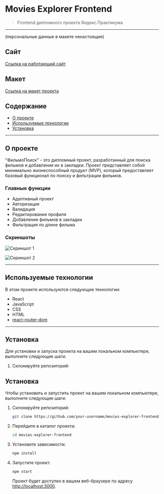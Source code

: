 
# Movies Explorer Frontend
> Frontend дипломного проекта Яндекс.Практикума
---
(персональные данные в макете ненастоящие)
## Сайт

[Ссылка на работающий сайт](https://novelthunderstorm.nomoreparties.sbs)

## Макет

[Ссылка на макет проекта](https://disk.yandex.ru/d/D3LltzrLnGm--g)



## Содержание

- [О проекте](#о-проекте)
- [Используемые технологии](#используемые-технологии)
- [Установка](#установка)
---

## О проекте

"ФильмоПоиск" - это дипломный проект, разработанный для поиска фильмов и добавления их в закладки. Проект представляет собой минимально жизнеспособный продукт (MVP), который предоставляет базовый функционал по поиску и фильтрации фильмов.

### Главные функции
- Адаптивный проект
- Авторизация
- Валидация
- Редактирование профиля
- Добавление фильмов в закладки
- Фильтрация по длине фильма

### Скриншоты

![Скриншот 1](https://github.com/BarahBabah/movies-explorer-frontend/assets/108397448/49a836ef-b092-4386-915f-57ced25d056b)

![Скриншот 2](https://github.com/BarahBabah/movies-explorer-frontend/assets/108397448/d7a6c2f7-1bac-4104-8300-cb53bd4cd71d)


---

## Используемые технологии

В этом проекте используются следующие технологии:

- React
- JavaScript
- CSS
- HTML
- [react-router-dom](https://github.com/ReactTraining/react-router)

---

## Установка

Для установки и запуска проекта на вашем локальном компьютере, выполните следующие шаги:

1. Склонируйте репозиторий:

## Установка

Чтобы установить и запустить проект на вашем локальном компьютере, выполните следующие шаги:

1. Склонируйте репозиторий:

    ```bash
    git clone https://github.com/your-username/movies-explorer-frontend.git
    ```

2. Перейдите в каталог проекта:

    ```bash
    cd movies-explorer-frontend
    ```

3. Установите зависимости:

    ```bash
    npm install
    ```

4. Запустите проект:

    ```bash
    npm start
    ```

   Проект будет доступен в вашем веб-браузере по адресу [http://localhost:3000](http://localhost:3000).

